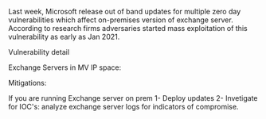 Last week, Microsoft release out of band updates for multiple zero day vulnerabilities which affect on-premises version of exchange server. According to research firms adversaries started mass exploitation of this vulnerability as early as Jan 2021.

Vulnerability detail



Exchange Servers in MV IP space:



Mitigations:

If you are running Exchange server on prem 
1- Deploy updates
2- Invetigate for IOC's: analyze exchange server logs for indicators of compromise.

